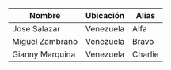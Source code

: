 |Nombre|Ubicación|Alias|
|------|---------|-----|
|Jose Salazar|Venezuela|Alfa|
|Miguel Zambrano|Venezuela|Bravo|
|Gianny Marquina|Venezuela|Charlie|
